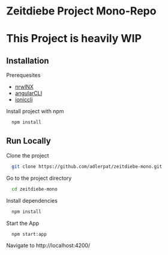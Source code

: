 
# Zeitdiebe Project Mono-Repo

# This Project is heavily WIP

## Installation

Prerequesites
- [nrwlNX](https://nx.dev/)
- [angularCLI](https://angular.io/cli)
- [ioniccli](https://ionicframework.com/docs/intro/cli)

Install project with npm

```bash
  npm install
```
    
## Run Locally

Clone the project

```bash
  git clone https://github.com/adlerpat/zeitdiebe-mono.git
```

Go to the project directory

```bash
  cd zeitdiebe-mono
```

Install dependencies

```bash
  npm install
```

Start the App

```bash
  npm start:app
```

Navigate to http://localhost:4200/
